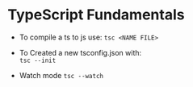 # TypeScript Fundamentals
 - To compile a ts to js use:
 `tsc <NAME FILE>`

- To Created a new tsconfig.json with:                                               
`tsc --init`

- Watch mode
`tsc --watch`

